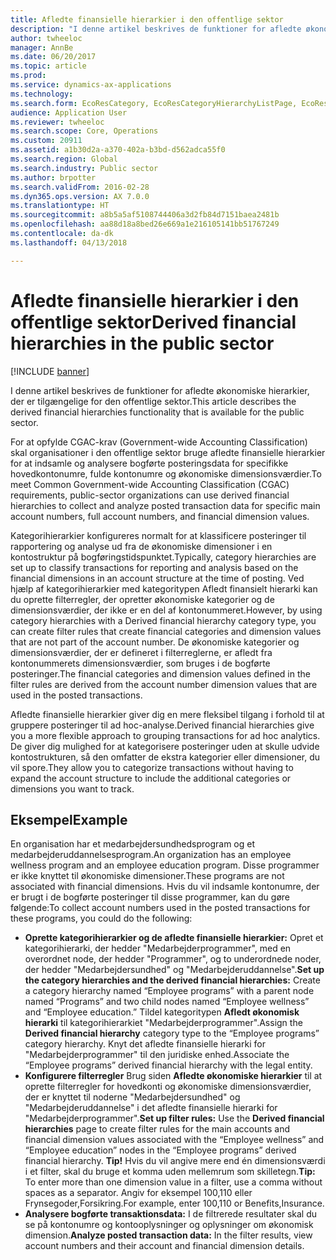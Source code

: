 ```yaml
---
title: Afledte finansielle hierarkier i den offentlige sektor
description: "I denne artikel beskrives de funktioner for afledte økonomiske hierarkier, der er tilgængelige for den offentlige sektor."
author: twheeloc
manager: AnnBe
ms.date: 06/20/2017
ms.topic: article
ms.prod: 
ms.service: dynamics-ax-applications
ms.technology: 
ms.search.form: EcoResCategory, EcoResCategoryHierarchyListPage, EcoResCategoryHierarchyRole, LedgerDerivedFinHierarchies, LedgerDerivedFinHierarchyFilterResults, LedgerDerivedFinHierarchyLegalEntities
audience: Application User
ms.reviewer: twheeloc
ms.search.scope: Core, Operations
ms.custom: 20911
ms.assetid: a1b30d2a-a370-402a-b3bd-d562adca55f0
ms.search.region: Global
ms.search.industry: Public sector
ms.author: brpotter
ms.search.validFrom: 2016-02-28
ms.dyn365.ops.version: AX 7.0.0
ms.translationtype: HT
ms.sourcegitcommit: a8b5a5af5108744406a3d2fb84d7151baea2481b
ms.openlocfilehash: aa88d18a8bed26e669a1e216105141bb51767249
ms.contentlocale: da-dk
ms.lasthandoff: 04/13/2018

---
```


# <a name="derived-financial-hierarchies-in-the-public-sector"></a><span data-ttu-id="41f4c-103">Afledte finansielle hierarkier i den offentlige sektor</span><span class="sxs-lookup"><span data-stu-id="41f4c-103">Derived financial hierarchies in the public sector</span></span>

[!INCLUDE [banner](../includes/banner.md)]

<span data-ttu-id="41f4c-104">I denne artikel beskrives de funktioner for afledte økonomiske hierarkier, der er tilgængelige for den offentlige sektor.</span><span class="sxs-lookup"><span data-stu-id="41f4c-104">This article describes the derived financial hierarchies functionality that is available for the public sector.</span></span> 

<span data-ttu-id="41f4c-105">For at opfylde CGAC-krav (Government-wide Accounting Classification) skal organisationer i den offentlige sektor bruge afledte finansielle hierarkier for at indsamle og analysere bogførte posteringsdata for specifikke hovedkontonumre, fulde kontonumre og økonomiske dimensionsværdier.</span><span class="sxs-lookup"><span data-stu-id="41f4c-105">To meet Common Government-wide Accounting Classification (CGAC) requirements, public-sector organizations can use derived financial hierarchies to collect and analyze posted transaction data for specific main account numbers, full account numbers, and financial dimension values.</span></span> 

<span data-ttu-id="41f4c-106">Kategorihierarkier konfigureres normalt for at klassificere posteringer til rapportering og analyse ud fra de økonomiske dimensioner i en kontostruktur på bogføringstidspunktet.</span><span class="sxs-lookup"><span data-stu-id="41f4c-106">Typically, category hierarchies are set up to classify transactions for reporting and analysis based on the financial dimensions in an account structure at the time of posting.</span></span> <span data-ttu-id="41f4c-107">Ved hjælp af kategorihierarkier med kategoritypen Afledt finansielt hierarki kan du oprette filterregler, der opretter økonomiske kategorier og de dimensionsværdier, der ikke er en del af kontonummeret.</span><span class="sxs-lookup"><span data-stu-id="41f4c-107">However, by using category hierarchies with a Derived financial hierarchy category type, you can create filter rules that create financial categories and dimension values that are not part of the account number.</span></span> <span data-ttu-id="41f4c-108">De økonomiske kategorier og dimensionsværdier, der er defineret i filterreglerne, er afledt fra kontonummerets dimensionsværdier, som bruges i de bogførte posteringer.</span><span class="sxs-lookup"><span data-stu-id="41f4c-108">The financial categories and dimension values defined in the filter rules are derived from the account number dimension values that are used in the posted transactions.</span></span>

<span data-ttu-id="41f4c-109">Afledte finansielle hierarkier giver dig en mere fleksibel tilgang i forhold til at gruppere posteringer til ad hoc-analyse.</span><span class="sxs-lookup"><span data-stu-id="41f4c-109">Derived financial hierarchies give you a more flexible approach to grouping transactions for ad hoc analytics.</span></span> <span data-ttu-id="41f4c-110">De giver dig mulighed for at kategorisere posteringer uden at skulle udvide kontostrukturen, så den omfatter de ekstra kategorier eller dimensioner, du vil spore.</span><span class="sxs-lookup"><span data-stu-id="41f4c-110">They allow you to categorize transactions without having to expand the account structure to include the additional categories or dimensions you want to track.</span></span>

## <a name="example"></a><span data-ttu-id="41f4c-111">Eksempel</span><span class="sxs-lookup"><span data-stu-id="41f4c-111">Example</span></span>
<span data-ttu-id="41f4c-112">En organisation har et medarbejdersundhedsprogram og et medarbejderuddannelsesprogram.</span><span class="sxs-lookup"><span data-stu-id="41f4c-112">An organization has an employee wellness program and an employee education program.</span></span> <span data-ttu-id="41f4c-113">Disse programmer er ikke knyttet til økonomiske dimensioner.</span><span class="sxs-lookup"><span data-stu-id="41f4c-113">These programs are not associated with financial dimensions.</span></span> <span data-ttu-id="41f4c-114">Hvis du vil indsamle kontonumre, der er brugt i de bogførte posteringer til disse programmer, kan du gøre følgende:</span><span class="sxs-lookup"><span data-stu-id="41f4c-114">To collect account numbers used in the posted transactions for these programs, you could do the following:</span></span>

-   <span data-ttu-id="41f4c-115">**Oprette kategorihierarkier og de afledte finansielle hierarkier:** Opret et kategorihierarki, der hedder "Medarbejderprogrammer", med en overordnet node, der hedder "Programmer", og to underordnede noder, der hedder "Medarbejdersundhed" og "Medarbejderuddannelse".</span><span class="sxs-lookup"><span data-stu-id="41f4c-115">**Set up the category hierarchies and the derived financial hierarchies:** Create a category hierarchy named “Employee programs” with a parent node named “Programs” and two child nodes named “Employee wellness” and “Employee education.”</span></span> <span data-ttu-id="41f4c-116">Tildel kategoritypen **Afledt økonomisk hierarki** til kategorihierarkiet "Medarbejderprogrammer".</span><span class="sxs-lookup"><span data-stu-id="41f4c-116">Assign the **Derived financial hierarchy** category type to the “Employee programs” category hierarchy.</span></span> <span data-ttu-id="41f4c-117">Knyt det afledte finansielle hierarki for "Medarbejderprogrammer" til den juridiske enhed.</span><span class="sxs-lookup"><span data-stu-id="41f4c-117">Associate the “Employee programs” derived financial hierarchy with the legal entity.</span></span>
-   <span data-ttu-id="41f4c-118">**Konfigurere filterregler** Brug siden **Afledte økonomiske hierarkier** til at oprette filterregler for hovedkonti og økonomiske dimensionsværdier, der er knyttet til noderne "Medarbejdersundhed" og "Medarbejderuddannelse" i det afledte finansielle hierarki for "Medarbejderprogrammer".</span><span class="sxs-lookup"><span data-stu-id="41f4c-118">**Set up filter rules:** Use the **Derived financial hierarchies** page to create filter rules for the main accounts and financial dimension values associated with the “Employee wellness” and “Employee education” nodes in the “Employee programs” derived financial hierarchy.</span></span> <span data-ttu-id="41f4c-119">**Tip!** Hvis du vil angive mere end én dimensionsværdi i et filter, skal du bruge et komma uden mellemrum som skilletegn.</span><span class="sxs-lookup"><span data-stu-id="41f4c-119">**Tip:** To enter more than one dimension value in a filter, use a comma without spaces as a separator.</span></span> <span data-ttu-id="41f4c-120">Angiv for eksempel 100,110 eller Frynsegoder,Forsikring.</span><span class="sxs-lookup"><span data-stu-id="41f4c-120">For example, enter 100,110 or Benefits,Insurance.</span></span>
-   <span data-ttu-id="41f4c-121">**Analysere bogførte transaktionsdata:** I de filtrerede resultater skal du se på kontonumre og kontooplysninger og oplysninger om økonomisk dimension.</span><span class="sxs-lookup"><span data-stu-id="41f4c-121">**Analyze posted transaction data:** In the filter results, view account numbers and their account and financial dimension details.</span></span>








